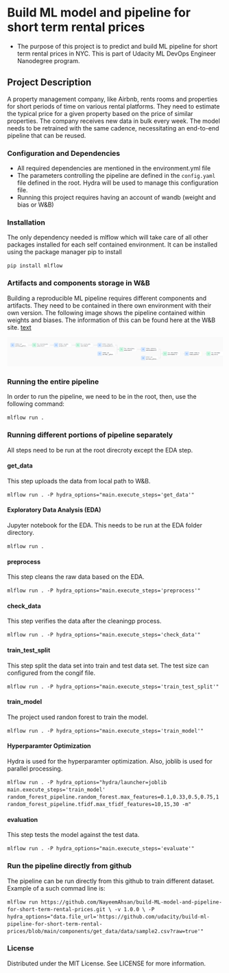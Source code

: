 # Build ML model and pipeline for short term rental prices

- The purpose of this project is to predict and build ML pipeline for short term rental prices in NYC. This is part of Udacity ML DevOps Engineer Nanodegree program. 

## Project Description
A property management company, like Airbnb, rents rooms and properties for short periods of time on various rental platforms. They need to estimate the typical price for a given property based on the price of similar properties. The company receives new data in bulk every week. The model needs to be retrained with the same cadence, necessitating an end-to-end pipeline that can be reused.

### Configuration and Dependencies
- All required dependencies are mentioned in the environment.yml file
- The parameters controlling the pipeline are defined in the ``config.yaml`` file defined in
the root. Hydra will be used to manage this configuration file. 
- Running this project requires having an account of wandb (weight and bias or W&B) 

### Installation
The only dependency needed is mlflow which will take care of all other packages installed for each self contained environment. It can be installed using the package manager pip to install

`pip install mlflow`

### Artifacts and components storage in W&B
Building a reproducible ML pipeline requires different components and artifacts. They need to be contained in there own environment with their own version. The following image shows the pipeline contained within weights and biases. The information of this can be found here at the W&B site. [text](https://wandb.ai/nayeem-ahsan/nyc_airbnb/overview?nw=nwusermnahsan21)

![alt text](image.png)

### Running the entire pipeline 
In order to run the pipeline, we need to be in the root, then, use the following command:

`mlflow run .`

### Running different portions of pipeline separately
All steps need to be run at the root direcroty except the EDA step. 

#### get_data
This step uploads the data from local path to W&B.

`mlflow run . -P hydra_options="main.execute_steps='get_data'"`

#### Exploratory Data Analysis (EDA)
Jupyter notebook for the EDA. This needs to be run at the EDA folder directory. 

`mlflow run .`

#### preprocess
This step cleans the raw data based on the EDA. 

`mlflow run . -P hydra_options="main.execute_steps='preprocess'"`

#### check_data
This step verifies the data after the cleaningp process. 

`mlflow run . -P hydra_options="main.execute_steps='check_data'"`

#### train_test_split
This step split the data set into train and test data set. The test size can configured from the congif file. 

`mlflow run . -P hydra_options="main.execute_steps='train_test_split'"`

#### train_model
The project used randon forest to train the model.

`mlflow run . -P hydra_options="main.execute_steps='train_model'"`

#### Hyperparamter Optimization 
Hydra is used for the hyperparamter optimization. Also, joblib is used for parallel processing. 

`mlflow run . -P hydra_options="hydra/launcher=joblib  main.execute_steps='train_model' random_forest_pipeline.random_forest.max_features=0.1,0.33,0.5,0.75,1 random_forest_pipeline.tfidf.max_tfidf_features=10,15,30 -m"`

#### evaluation
This step tests the model against the test data.

`mlflow run . -P hydra_options="main.execute_steps='evaluate'"`

### Run the pipeline directly from github 
The pipeline can be run directly from this github to train different dataset. Example of a such commad line is:

`mlflow run https://github.com/NayeemAhsan/build-ML-model-and-pipeline-for-short-term-rental-prices.git \
           -v 1.0.0 \
           -P hydra_options="data.file_url='https://github.com/udacity/build-ml-pipeline-for-short-term-rental-prices/blob/main/components/get_data/data/sample2.csv?raw=true'"`


### License
Distributed under the MIT License. See LICENSE for more information.